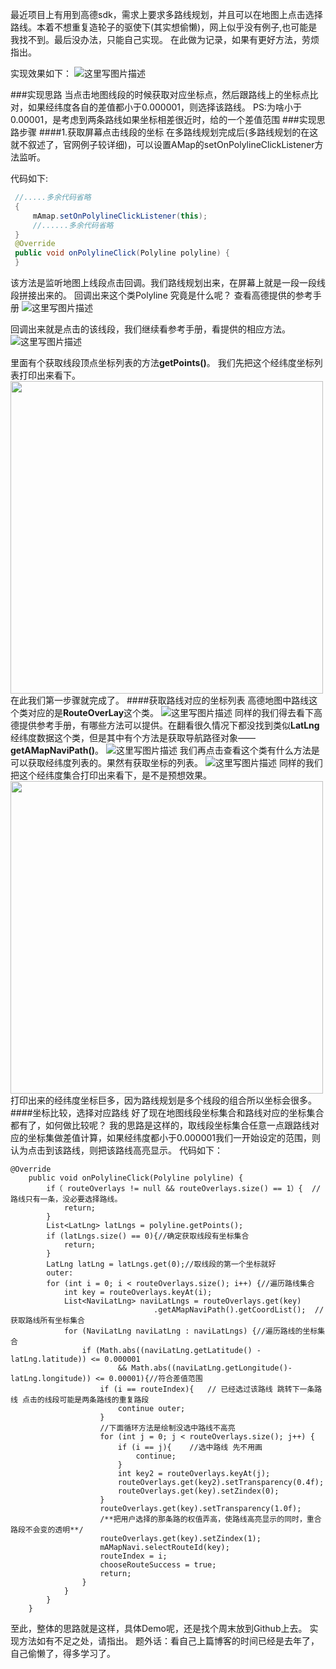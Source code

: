 最近项目上有用到高德sdk，需求上要求多路线规划，并且可以在地图上点击选择路线。本着不想重复造轮子的驱使下(其实想偷懒)，网上似乎没有例子,也可能是我找不到。最后没办法，只能自己实现。
在此做为记录，如果有更好方法，劳烦指出。

实现效果如下：
![这里写图片描述](https://img-blog.csdn.net/20180411180555737?watermark/2/text/aHR0cHM6Ly9ibG9nLmNzZG4ubmV0L1ZSb3ltb25k/font/5a6L5L2T/fontsize/400/fill/I0JBQkFCMA==/dissolve/70)

###实现思路
当点击地图线段的时候获取对应坐标点，然后跟路线上的坐标点比对，如果经纬度各自的差值都小于0.000001，则选择该路线。
PS:为啥小于0.00001，是考虑到两条路线如果坐标相差很近时，给的一个差值范围
###实现思路步骤
####1.获取屏幕点击线段的坐标
在多路线规划完成后(多路线规划的在这就不叙述了，官网例子较详细)，可以设置AMap的setOnPolylineClickListener方法监听。

代码如下:

```Java
 //.....多余代码省略
 {
	 mAmap.setOnPolylineClickListener(this);
	 //......多余代码省略
 }
 @Override
 public void onPolylineClick(Polyline polyline) {
 }
```

该方法是监听地图上线段点击回调。我们路线规划出来，在屏幕上就是一段一段线段拼接出来的。
回调出来这个类Polyline 究竟是什么呢？
查看高德提供的参考手册
![这里写图片描述](https://img-blog.csdn.net/20180411162127562?watermark/2/text/aHR0cHM6Ly9ibG9nLmNzZG4ubmV0L1ZSb3ltb25k/font/5a6L5L2T/fontsize/400/fill/I0JBQkFCMA==/dissolve/70)

回调出来就是点击的该线段，我们继续看参考手册，看提供的相应方法。
![这里写图片描述](https://img-blog.csdn.net/20180411162344365?watermark/2/text/aHR0cHM6Ly9ibG9nLmNzZG4ubmV0L1ZSb3ltb25k/font/5a6L5L2T/fontsize/400/fill/I0JBQkFCMA==/dissolve/70)

里面有个获取线段顶点坐标列表的方法**getPoints()**。
我们先把这个经纬度坐标列表打印出来看下。
<img src="https://img-blog.csdn.net/20180411163211624?watermark/2/text/aHR0cHM6Ly9ibG9nLmNzZG4ubmV0L1ZSb3ltb25k/font/5a6L5L2T/fontsize/400/fill/I0JBQkFCMA==/dissolve/70" width="500px">
在此我们第一步骤就完成了。
####获取路线对应的坐标列表
高德地图中路线这个类对应的是**RouteOverLay**这个类。
![这里写图片描述](https://img-blog.csdn.net/2018041116391926?watermark/2/text/aHR0cHM6Ly9ibG9nLmNzZG4ubmV0L1ZSb3ltb25k/font/5a6L5L2T/fontsize/400/fill/I0JBQkFCMA==/dissolve/70)
同样的我们得去看下高德提供参考手册，有哪些方法可以提供。在翻看很久情况下都没找到类似**LatLng**经纬度数据这个类，但是其中有个方法是获取导航路径对象——**getAMapNaviPath()**。
![这里写图片描述](https://img-blog.csdn.net/20180411164249943?watermark/2/text/aHR0cHM6Ly9ibG9nLmNzZG4ubmV0L1ZSb3ltb25k/font/5a6L5L2T/fontsize/400/fill/I0JBQkFCMA==/dissolve/70)
我们再点击查看这个类有什么方法是可以获取经纬度列表的。果然有获取坐标的列表。
![这里写图片描述](https://img-blog.csdn.net/20180411164435393?watermark/2/text/aHR0cHM6Ly9ibG9nLmNzZG4ubmV0L1ZSb3ltb25k/font/5a6L5L2T/fontsize/400/fill/I0JBQkFCMA==/dissolve/70)
同样的我们把这个经纬度集合打印出来看下，是不是预想效果。
<img src="https://img-blog.csdn.net/20180411164826591?watermark/2/text/aHR0cHM6Ly9ibG9nLmNzZG4ubmV0L1ZSb3ltb25k/font/5a6L5L2T/fontsize/400/fill/I0JBQkFCMA==/dissolve/70" width="500px">
打印出来的经纬度坐标巨多，因为路线规划是多个线段的组合所以坐标会很多。
####坐标比较，选择对应路线
好了现在地图线段坐标集合和路线对应的坐标集合都有了，如何做比较呢？
我的思路是这样的，取线段坐标集合任意一点跟路线对应的坐标集做差值计算，如果经纬度都小于0.000001我们一开始设定的范围，则认为点击到该路线，则把该路线高亮显示。
代码如下：

```Android
@Override
    public void onPolylineClick(Polyline polyline) {
	    if（ routeOverlays != null && routeOverlays.size() == 1）{  //路线只有一条，没必要选择路线。
		    return;
	    }
        List<LatLng> latLngs = polyline.getPoints();
        if (latLngs.size() == 0){//确定获取线段有坐标集合
            return;
        }
        LatLng latLng = latLngs.get(0);//取线段的第一个坐标就好
        outer:
        for (int i = 0; i < routeOverlays.size(); i++) {//遍历路线集合
            int key = routeOverlays.keyAt(i);
            List<NaviLatLng> naviLatLngs = routeOverlays.get(key)
					            .getAMapNaviPath().getCoordList();  //获取路线所有坐标集合
            for (NaviLatLng naviLatLng : naviLatLngs) {//遍历路线的坐标集合
                if (Math.abs((naviLatLng.getLatitude() - latLng.latitude)) <= 0.000001
                        && Math.abs((naviLatLng.getLongitude()- latLng.longitude)) <= 0.00001){//符合差值范围
                    if (i == routeIndex){   // 已经选过该路线 跳转下一条路线 点击的线段可能是两条路线的重复路段
                        continue outer;
                    }
                    //下面循环方法是绘制没选中路线不高亮
                    for (int j = 0; j < routeOverlays.size(); j++) {
                        if (i == j){    //选中路线 先不用画
                            continue;
                        }
                        int key2 = routeOverlays.keyAt(j);
                        routeOverlays.get(key2).setTransparency(0.4f);
                        routeOverlays.get(key).setZindex(0);
                    }
                    routeOverlays.get(key).setTransparency(1.0f);
                    /**把用户选择的那条路的权值弄高，使路线高亮显示的同时，重合路段不会变的透明**/
                    routeOverlays.get(key).setZindex(1);
                    mAMapNavi.selectRouteId(key);
                    routeIndex = i;
                    chooseRouteSuccess = true;
                    return;
                }
            }
        }
    }
```
至此，整体的思路就是这样，具体Demo呢，还是找个周末放到Github上去。
实现方法如有不足之处，请指出。
题外话：看自己上篇博客的时间已经是去年了，自己偷懒了，得多学习了。
